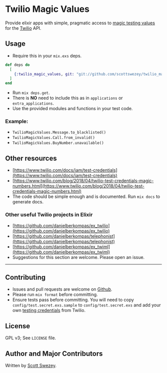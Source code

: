 # Twilio Magic Values

Provide elixir apps with simple, pragmatic access to [magic testing values](https://www.twilio.com/docs/iam/test-credentials) for the [Twilio](https://www.twilio.com) API.

## Usage

- Require this in your `mix.exs` deps.
```elixir
def deps do
  [
    {:twilio_magic_values, git: "git://github.com/scottswezey/twilio_magic_values.git"}
  ]
end
```
- Run `mix deps.get`.
- There is **NO** need to include this as in `applications` or `extra_applications`.
- Use the provided modules and functions in your test code.

### Example:

- `TwilioMagicValues.Message.to_blacklisted()`
- `TwilioMagicValues.Call.from_invalid()`
- `TwilioMagicValues.BuyNumber.unavailable()`

## Other resources
- [https://www.twilio.com/docs/iam/test-credentials](https://www.twilio.com/docs/iam/test-credentials)
- [https://www.twilio.com/blog/2018/04/twilio-test-credentials-magic-numbers.html](https://www.twilio.com/blog/2018/04/twilio-test-credentials-magic-numbers.html)
- The code should be simple enough and is documented. Run `mix docs` to generate docs.

### Other useful Twilio projects in Elixir
- [https://github.com/danielberkompas/ex_twilio](https://github.com/danielberkompas/ex_twilio)
- [https://github.com/danielberkompas/telephonist](https://github.com/danielberkompas/telephonist)
- [https://github.com/danielberkompas/ex_twiml](https://github.com/danielberkompas/ex_twiml)
- Suggestions for this section are welcome. Please open an issue.
---

## Contributing
- Issues and pull requests are welcome on [Github](https://github.com/scottswezey/twilio_magic_values).
- Please run `mix format` before committing.
- Ensure tests pass before committing. You will need to copy `config/test.secret.exs.sample` to `config/test.secret.exs` and add your own [testing credentials](https://www.twilio.com/console/account/settings) from Twilio.

## License
GPL v3; See `LICENSE` file.

## Author and Major Contributors
Written by [Scott Swezey](https://github.com/scottswezey).


<!-- ## Installation

If [available in Hex](https://hex.pm/docs/publish), the package can be installed
by adding `twilio_magic_values` to your list of dependencies in `mix.exs`:

```elixir
def deps do
  [
    {:twilio_magic_values, "~> 0.1.1"}
  ]
end
```

Documentation can be generated with [ExDoc](https://github.com/elixir-lang/ex_doc)
and published on [HexDocs](https://hexdocs.pm). Once published, the docs can
be found at [https://hexdocs.pm/twilio_magic_values](https://hexdocs.pm/twilio_magic_values). -->
